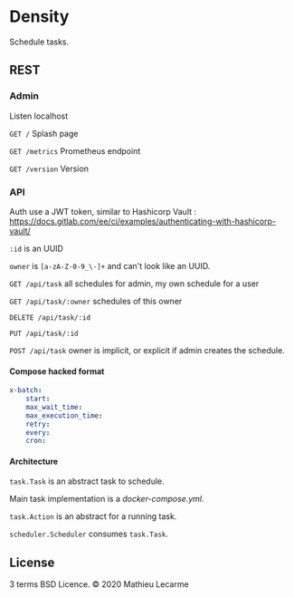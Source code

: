 # Density

Schedule tasks.

## REST

### Admin

Listen localhost

`GET /` Splash page

`GET /metrics` Prometheus endpoint

`GET /version` Version

### API

Auth use a JWT token, similar to Hashicorp Vault : https://docs.gitlab.com/ee/ci/examples/authenticating-with-hashicorp-vault/

`:id` is an UUID

`owner` is `[a-zA-Z-0-9_\-]+` and can't look like an UUID.

`GET /api/task` all schedules for admin, my own schedule for a user

`GET /api/task/:owner` schedules of this owner

`DELETE /api/task/:id`

`PUT /api/task/:id`

`POST /api/task` owner is implicit, or explicit if admin creates the schedule.

#### Compose hacked format

```yaml
x-batch:
    start:
    max_wait_time:
    max_execution_time:
    retry:
    every:
    cron:
```

#### Architecture

`task.Task` is an abstract task to schedule.

Main task implementation is a *docker-compose.yml*.

`task.Action` is an abstract for a running task.

`scheduler.Scheduler` consumes `task.Task`.



License
-------

3 terms BSD Licence. © 2020 Mathieu Lecarme
